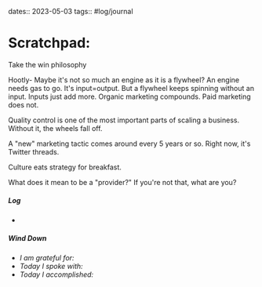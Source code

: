 dates:: 2023-05-03
tags:: #log/journal 

# Scratchpad:

Take the win philosophy

Hootly- Maybe it's not so much an engine as it is a flywheel? An engine needs gas to go. It's input=output. But a flywheel keeps spinning without an input. Inputs just add more. Organic marketing compounds. Paid marketing does not.

Quality control is one of the most important parts of scaling a business. Without it, the wheels fall off.

A "new" marketing tactic comes around every 5 years or so. Right now, it's Twitter threads.

Culture eats strategy for breakfast.

What does it mean to be a "provider?" If you're not that, what are you?






##### Log
- 

##### Wind Down
- *I am grateful for:* 
- *Today I spoke with:* 
- *Today I accomplished:* 



